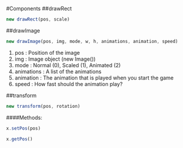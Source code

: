#Components
##drawRect

```javascript
new drawRect(pos, scale)
```

##drawImage

```javascript
new drawImage(pos, img, mode, w, h, animations, animation, speed)
```

1. pos : Position of the image
2. img : Image object (new Image())
3. mode : Normal (0), Scaled (1), Animated (2)
4. animations : A list of the animations
5. animation : The animation that is played when you start the game
6. speed : How fast should the animation play?

##transform

```javascript
new transform(pos, rotation)
```

####Methods:

```javascript
x.setPos(pos)
```

```javascript
x.getPos()
```
